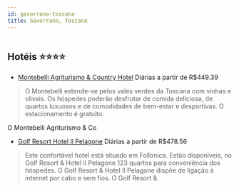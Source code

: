 ```yaml
---
id: gavorrano-toscana
title: Gavorrano, Toscana
---
```


<center><img src="http://image1.urlforimages.com/Images/1514986/$Original/1138980138_320X212.JPG" alt="" /></center>


## Hotéis ⭐️⭐️⭐️⭐️

-    [Montebelli Agriturismo & Country Hotel](https://www.hurb.com/aud/https://www.hurb.com/hoteis/gavorrano/montebelli-agriturismo-country-hotel-JNP-JP315408?cmp=18055) Diárias a partir de R$449.39
   > O Montebelli estende-se pelos vales verdes da Toscana com vinhas e olivais. Os hóspedes poderão desfrutar de comida deliciosa, de quartos luxuosos e de comodidades de bem-estar e desportivas. O estacionamento é gratuito.

O Montebelli Agriturismo &amp; Co
-    [Golf Resort Hotel Il Pelagone](https://www.hurb.com/aud/https://www.hurb.com/hoteis/gavorrano/golf-resort-hotel-il-pelagone-JNP-JP104439?cmp=18055) Diárias a partir de R$478.56
   > Este confortável hotel está situado em Follonica. Estão disponíveis, no Golf Resort &amp; Hotel Il Pelagone 123 quartos para conveniência dos hóspedes. O Golf Resort &amp; Hotel Il Pelagone dispõe de ligação à internet por cabo e sem fios. O Golf Resort &

